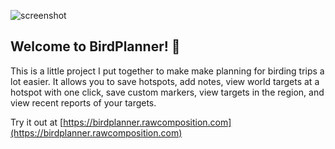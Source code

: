 
![screenshot](https://github.com/rawcomposition/bird-planner/assets/740090/47152aa5-85a5-4cc7-bc75-f978320762e8)

## Welcome to BirdPlanner! 🦆

This is a little project I put together to make make planning for birding trips a lot easier. It allows you to save hotspots, add notes, view world targets at a hotspot with one click, save custom markers, view targets in the region, and view recent reports of your targets.

Try it out at [https://birdplanner.rawcomposition.com](https://birdplanner.rawcomposition.com)

